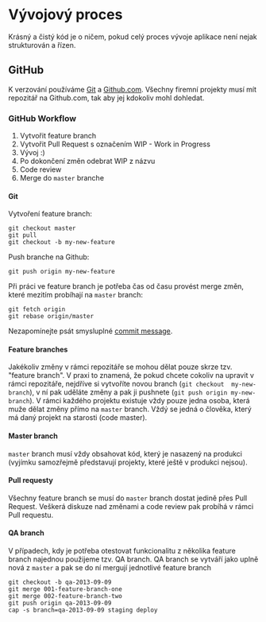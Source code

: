 # Vývojový proces

Krásný a čistý kód je o ničem, pokud celý proces vývoje aplikace není
nejak strukturován a řízen.


## GitHub

K verzování používáme [Git](http://git-scm.com/) a [Github.com](
http://github.com). Všechny firemní projekty musí mít repozitář 
na Github.com, tak aby jej kdokoliv mohl dohledat.

### GitHub Workflow

1. Vytvořit feature branch
2. Vytvořit Pull Request s označením WIP - Work in Progress
4. Vývoj :)
5. Po dokončení změn odebrat WIP z názvu
6. Code review
7. Merge do `master` branche

#### Git

Vytvoření feature branch:

```shell
git checkout master
git pull
git checkout -b my-new-feature
```

Push branche na Github:

```shell
git push origin my-new-feature
```

Při práci ve feature branch je potřeba čas od času provést merge změn, které
mezitím probíhají na `master` branch:

```shell
git fetch origin
git rebase origin/master
```

Nezapomínejte psát smysluplné [commit message](
http://tbaggery.com/2008/04/19/a-note-about-git-commit-messages.html).

#### Feature branches

Jakékoliv změny v rámci repozitáře se mohou dělat pouze skrze tzv. 
"feature branch". V praxi to znamená, že pokud chcete cokoliv na upravit
v rámci repozitáře, nejdříve si vytvoříte novou branch (`git checkout 
my-new-branch`), v ní pak uděláte změny a pak ji pushnete (`git push origin
  my-new-branch`).
V rámci každého projektu existuje vždy pouze jedna osoba, která muže 
dělat změny přímo na `master` branch. Vždý se jedná o člověka, který
má daný projekt na starosti (code master).

#### Master branch

`master` branch musí vždy obsahovat kód, který je nasazený na produkci 
(vyjímku samozřejmě představují projekty, které ještě v produkci nejsou).

#### Pull requesty

Všechny feature branch se musí do `master` branch dostat jedině přes Pull
Request. Veškerá diskuze nad změnami a code review pak probíhá v rámci
Pull requestu.

#### QA branch

V případech, kdy je potřeba otestovat funkcionalitu z několika feature 
branch najednou použijeme tzv. QA branch. QA branch se vytváří jako 
uplně nová z `master` a pak se do ní mergují jednotlivé feature branch 

```shell
git checkout -b qa-2013-09-09
git merge 001-feature-branch-one
git merge 002-feature-branch-two
git push origin qa-2013-09-09
cap -s branch=qa-2013-09-09 staging deploy
```

